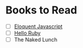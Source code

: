 # Books to Read

- [ ] [Eloquent Javascript](http://eloquentjavascript.net/)
- [ ] [Hello Ruby](http://helloruby.com)
- [ ] The Naked Lunch
